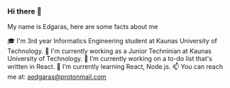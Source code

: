 ### Hi there 👋

My name is Edgaras, here are some facts about me 

🎓 I'm 3rd year Informatics Engineering student at Kaunas University of Technology.
💼 I'm currently working as a Junior Techninian at Kaunas University of Technology.
🔭 I’m currently working on a to-do list that's written in React.
🌱 I’m currently learning React, Node.js.
📫 You can reach me at: aedgaras@protonmail.com

<!--
**aedgaras/aedgaras** is a ✨ _special_ ✨ repository because its `README.md` (this file) appears on your GitHub profile.

Here are some ideas to get you started:

- 🔭 I’m currently working on ...
- 🌱 I’m currently learning ...
- 👯 I’m looking to collaborate on ...
- 🤔 I’m looking for help with ...
- 💬 Ask me about ...
- 📫 How to reach me: ...
- 😄 Pronouns: ...
- ⚡ Fun fact: ...
-->
